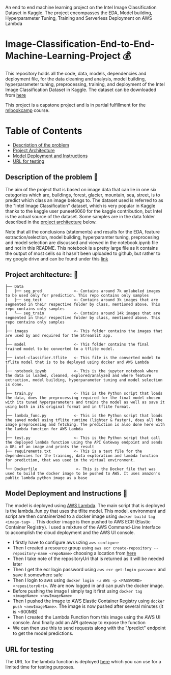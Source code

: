 
An end to end machine learning project on the Intel Image Classification Dataset in Kaggle. The
project encompasses the EDA, Model building, Hyperparameter Tuning, Training and Serverless Deployment on AWS Lambda


# Image-Classification-End-to-End-Machine-Learning-Project :moneybag:
This repository holds all the code, data, models, dependencies and deployment file, for the data cleaning and analysis, model building, hyperparameter tuning, 
preprocessing, training, and deployment of the Intel Image Classification Dataset in Kaggle. The dataset can be downloaded from [here](https://www.kaggle.com/datasets/puneet6060/intel-image-classification) 

This project is a capstone project and is in partial fulfillment for the [mlbookcamp](https://datatalks.club/courses/2021-winter-ml-zoomcamp.html) course.  

# Table of Contents  
* [Description of the problem](#description-of-the-problem-open_book)
* [Project Architecture](#project-architecture-triangular_ruler)
* [Model Deployment and Instructions](#model-deployment-and-instructions-rocket)
* [URL for testing](#url-for-testing)


## **Description of the problem :open_book:**

The aim of the project that is based on image data that can lie in one six categories which are, buildings, forest, glacier, mountain, sea, street,
is to predict which class an image belongs to. The dataset used is referred to as the "Intel Image Classification" dataset, which is very popular in Kaggle 
thanks to the kaggle user puneet6060 for the kaggle contribution, but Intel is the actual source of the dataset. Some samples are in the data folder described in the
[project architecture](#) below.


Note that all the conclusions (statements) and results for the EDA, feature extraction/selection, model building, hyperparamter tuning, preprocesing and model selection are discussed and viewed in the notebook.ipynb file and not in this README. This notebook is a pretty large file as it contains the output of most cells so it hasn't been uploaded to github, but rather to my google drive and can be found under this [link](https://drive.google.com/file/d/1yq1JTpwdO_BzUt4CP4U3N43Vu86yjJr7/view?usp=sharing)


## **Project architecture: :triangular_ruler:**

```
├── Data
│   ├── seg_pred              <- Contains around 7k unlabeled images to be used only for prediction. This repo contains only samples
│   ├── seg_test              <- Contains around 3k images that are segmented in their respective folder by class, mentioned above. This repo contains only samples
|   └── seg_train             <- Contains around 14k images that are segmented in their respective folder by class, mentioned above. This repo contains only samples
│
├── images                    <- This folder contains the images that are used by and required for the Streamlit app.
│
├── model                     <- This folder contains the final trained model to be converted to a tflite model.
│
├── intel-classifier.tflite   <- This file is the converted model to tflite model that is to be deployed using docker and AWS Lambda
│
├── notebook.ipynb            <- This is the jupyter notebook where the data is loaded, cleaned, explored/analyzed and where feature extraction, model building, hyperparameter tuning and model selection is done.
│
├── train.py                  <- This is the Python script that loads the data, does the preprocessing required for the final model chosen with its tuned hyperparameters and trains the model as well as save it using both in its original format and in tflite format.
│
├── lambda_func.py            <- This is the Python script that loads the saved model using tflite runtime (lighter & faster), does all the image preprocesing and fetching. The prediction is also done here with the lambda function for AWS Lambda
│
├── test.py                   <- This is the Python script that call the deployed lambda function using the API Gateway endpoint and sends a URL of an image and prints the result 
├── requirements.txt          <- This is a text file for the dependencies for the training, data exploration and lambda function for prediction, that was used in the virtual environment.
│
└── Dockerfile                 <- This is the Docker file that was used to build the docker image to be pushed to AWS. It uses amazon's public lambda python image as a base
```


## **Model Deployment and Instructions :rocket:**

The model is deployed using [AWS Lambda](https://aws.amazon.com/lambda/). The main script that is deployed is the lambda_fun.py that uses the tflite model. 
This model, environment and script are then containerized to a docker image using ```docker build tag <image-tag> .```
This docker image is then pushed to AWS ECR (Elastic Container Registry). I used a mixture of the AWS Command-Line Interface to accomplish the cloud deployment and the AWS UI console. 
* I firstly have to configure aws uzing ```aws configure```
* Then I created a resource group using ```aws ecr create-repository --repository-name <repoName>``` choosing a location from [here](https://docs.aws.amazon.com/AmazonRDS/latest/UserGuide/Concepts.RegionsAndAvailabilityZones.html#:~:text=regional%20service%20endpoint.-,AWS%20Regions,-Each%20AWS%20Region)
* Then I take note of the repositoryUri that is returned as it will be needed later
* Then I get the ecr login password using ```aws ecr get-login-password``` and save it somewhere safe
* Then I login to aws using ```docker login -u AWS -p <PASSWORD> <repositoryUri>```. We are now logged in and can push the docker image.
* Before pushing the image I simply tag it first using ```docker tag <imageName> <newImageName>```
* Then I pushed the image to AWS Elastic Container Registry using ```docker push <newImageName>```. The image is now pushed after several minutes (it is ~600MB)
* Then I created the Lambda Function from this image using the AWS UI console. And finally add an API gateway to expose the function 
* We can then use this to send requests along with the "/predict" endpoint to get the model predictions.


## **URL for testing**

The URL for the lambda function is deployed [here](https://txa53tjffl.execute-api.eu-west-3.amazonaws.com/test/predict) which you can use for a limited time for testing purposes.



